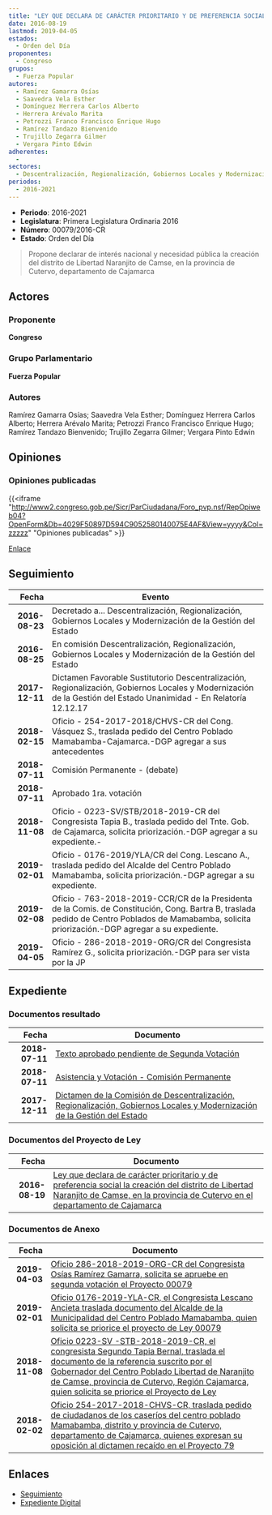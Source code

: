 ```yaml
---
title: "LEY QUE DECLARA DE CARÁCTER PRIORITARIO Y DE PREFERENCIA SOCIAL LA CREACIÓN DEL DISTRITO DE LIBERTAD NARANJITO DE CAMSE, EN LA PROVINCIA DE CUTERVO EN EL DEPARTAMENTO DE CAJAMARCA"
date: 2016-08-19
lastmod: 2019-04-05
estados: 
  - Orden del Día
proponentes: 
  - Congreso
grupos: 
  - Fuerza Popular
autores: 
  - Ramírez Gamarra Osías
  - Saavedra Vela Esther
  - Domínguez Herrera Carlos Alberto
  - Herrera Arévalo Marita
  - Petrozzi Franco Francisco Enrique Hugo
  - Ramírez Tandazo Bienvenido
  - Trujillo Zegarra Gilmer
  - Vergara Pinto Edwin
adherentes: 
  - 
sectores: 
  - Descentralización, Regionalización, Gobiernos Locales y Modernización de la Gestión del Estado
periodos: 
  - 2016-2021
---
```


- **Periodo**: 2016-2021
- **Legislatura**: Primera Legislatura Ordinaria 2016
- **Número**: 00079/2016-CR
- **Estado**: Orden del Día

> Propone declarar de interés nacional y necesidad pública la creación del distrito de Libertad Naranjito de Camse, en la provincia de Cutervo, departamento de Cajamarca


## Actores

### Proponente

**Congreso**

### Grupo Parlamentario

**Fuerza Popular**

### Autores

Ramírez Gamarra Osías; Saavedra Vela Esther; Domínguez Herrera Carlos Alberto; Herrera Arévalo Marita; Petrozzi Franco Francisco Enrique Hugo; Ramírez Tandazo Bienvenido; Trujillo Zegarra Gilmer; Vergara Pinto Edwin


## Opiniones

### Opiniones publicadas

{{<iframe "http://www2.congreso.gob.pe/Sicr/ParCiudadana/Foro_pvp.nsf/RepOpiweb04?OpenForm&Db=4029F50897D594C9052580140075E4AF&View=yyyy&Col=zzzzz" "Opiniones publicadas" >}}

[Enlace](http://www2.congreso.gob.pe/Sicr/ParCiudadana/Foro_pvp.nsf/RepOpiweb04?OpenForm&Db=4029F50897D594C9052580140075E4AF&View=yyyy&Col=zzzzz)

## Seguimiento

| Fecha | Evento |
|------:|--------|
| **2016-08-23** | Decretado a... Descentralización, Regionalización, Gobiernos Locales y Modernización de la Gestión del Estado|
| **2016-08-25** | En comisión Descentralización, Regionalización, Gobiernos Locales y Modernización de la Gestión del Estado|
| **2017-12-11** | Dictamen Favorable Sustitutorio Descentralización, Regionalización, Gobiernos Locales y Modernización de la Gestión del Estado Unanimidad - En Relatoría 12.12.17|
| **2018-02-15** | Oficio - 254-2017-2018/CHVS-CR del Cong. Vásquez S., traslada pedido del Centro Poblado Mamabamba-Cajamarca.-DGP agregar a sus antecedentes|
| **2018-07-11** | Comisión Permanente - (debate)|
| **2018-07-11** | Aprobado 1ra. votación|
| **2018-11-08** | Oficio - 0223-SV/STB/2018-2019-CR del Congresista Tapia B., traslada pedido del Tnte. Gob. de Cajamarca, solicita priorización.-DGP agregar a su expediente.-|
| **2019-02-01** | Oficio - 0176-2019/YLA/CR del Cong. Lescano A., traslada pedido del Alcalde del Centro Poblado Mamabamba, solicita priorización.-DGP agregar a su expediente.|
| **2019-02-08** | Oficio - 763-2018-2019-CCR/CR de la Presidenta de la Comis. de Constitución, Cong. Bartra B, traslada pedido de Centro Poblados de Mamabamba, solicita priorización.-DGP agregar a su expediente.|
| **2019-04-05** | Oficio - 286-2018-2019-ORG/CR del Congresista Ramírez G., solicita priorización.-DGP para ser vista por la JP|


## Expediente


### Documentos resultado

| Fecha | Documento |
|------:|--------|
| **2018-07-11** | [Texto aprobado pendiente de Segunda Votación](http://www.leyes.congreso.gob.pe/Documentos/2016_2021/Texto_Aprobado_Pendiente_de_Segunda_Votacion/TAPSV00079_20180711.pdf) |
| **2018-07-11** | [Asistencia y Votación - Comisión Permanente](http://www.leyes.congreso.gob.pe/Documentos/2016_2021/Asistencia_y_Votacion/Proyectos_de_Ley/AVCP0007920180711.pdf) |
| **2017-12-11** | [Dictamen de la Comisión de Descentralización, Regionalización, Gobiernos Locales y Modernización de la Gestión del Estado](http://www.leyes.congreso.gob.pe/Documentos/2016_2021/Dictamenes/Proyectos_de_Ley/00079DC08MAY20171211.pdf) |

### Documentos del Proyecto de Ley

| Fecha | Documento |
|------:|--------|
| **2016-08-19** | [Ley que declara de carácter prioritario y de preferencia social la creación del distrito de Libertad Naranjito de Camse, en la provincia de Cutervo en el departamento de Cajamarca](http://www.leyes.congreso.gob.pe/Documentos/2016_2021/Proyectos_de_Ley_y_de_Resoluciones_Legislativas/PL00079_20160819.pdf) |

### Documentos de Anexo

| Fecha | Documento |
|------:|--------|
| **2019-04-03** | [Oficio 286-2018-2019-ORG-CR del Congresista Osías Ramírez Gamarra, solicita se apruebe en segunda votación el Proyecto 00079](http://www.leyes.congreso.gob.pe/Documentos/2016_2021/Oficios/Congresistas/OFICIO-286-2018-2019-ORG-CR.pdf) |
| **2019-02-01** | [Oficio 0176-2019-YLA-CR, el Congresista Lescano Ancieta traslada documento del Alcalde de la Municipalidad del Centro Poblado Mamabamba, quien solicita se priorice el proyecto de Ley 00079](http://www.leyes.congreso.gob.pe/Documentos/2016_2021/Oficios/Congresistas/OFICIO-0176-2019-YLA-CR.pdf) |
| **2018-11-08** | [Oficio 0223-SV -STB-2018-2019-CR, el congresista Segundo Tapia Bernal, traslada el documento de la referencia suscrito por el Gobernador del Centro Poblado Libertad de Naranjito de Camse, provincia de Cutervo, Región Cajamarca, quien solicita se priorice el Proyecto de Ley](http://www.leyes.congreso.gob.pe/Documentos/2016_2021/Oficios/Congresistas/OFICIO-0223-SV-STB-2018-2019.PDF) |
| **2018-02-02** | [Oficio 254-2017-2018-CHVS-CR, traslada pedido de ciudadanos de los caseríos del centro poblado Mamabamba, distrito y provincia de Cutervo, departamento de Cajamarca, quienes expresan su oposición al dictamen recaído en el Proyecto 79](http://www.leyes.congreso.gob.pe/Documentos/2016_2021/Oficios/Congresistas/OFICIO-254-2017-2018-CHVS-CR.pdf) |

## Enlaces 

- [Seguimiento](http://www2.congreso.gob.pe/Sicr/TraDocEstProc/CLProLey2016.nsf/f7fff46988ca05b1052578e100829cc7/4797a7853a5f66d10525801400795686?OpenDocument)
- [Expediente Digital](http://www2.congreso.gob.pe/Sicr/TraDocEstProc/CLProLey2016.nsf/f7fff46988ca05b1052578e100829cc7/4797a7853a5f66d10525801400795686?OpenDocument&Click=05257FB7005EB655.eb71d0cf91d8294e05256cdf006b5706/$Body/0.1C6C)
